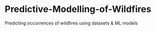 # Predictive-Modelling-of-Wildfires
Predicting occurrences of wildfires using datasets &amp; ML models
